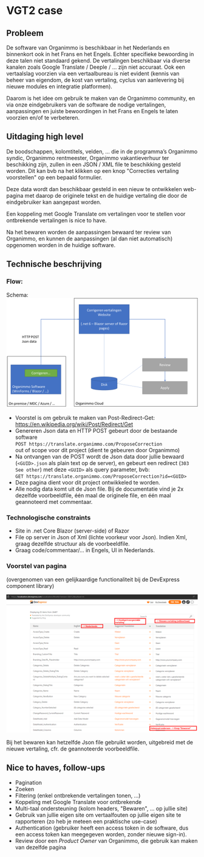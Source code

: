 # VGT2 case

## Probleem

De software van Organimmo is beschikbaar in het Nederlands en binnenkort ook in het Frans en het Engels. Echter specifieke bewoording in deze talen niet standaard gekend. De vertalingen beschikbaar via diverse kanalen zoals Google Translate / Deeple / ... zijn niet accuraat. Ook een vertaalslag voorzien via een vertaalbureau is niet evident (kennis van beheer van eigendom, de kost van vertaling, cyclus van aanlevering bij nieuwe modules en integratie platformen).

Daarom is het idee om gebruik te maken van de Organimmo community, en via onze eindgebruikers van de software de nodige vertalingen, aanpassingen en juiste bewoordingen in het Frans en Engels te laten voorzien en/of te verbeteren.

## Uitdaging high level

De boodschappen, kolomtitels, velden, ... die in de programma’s Organimmo syndic, Organimmo rentmeester, Organimmo 
vakantieverhuur ter beschikking zijn, zullen in een JSON / XML file te beschikking gesteld worden. Dit kan bvb na het klikken op een knop "Correcties vertaling voorstellen" op een bepaald formulier.

Deze data wordt dan beschikbaar gesteld in een nieuw te ontwikkelen web-pagina met daarop de originele tekst en de huidige  vertaling die door de eindgebruiker kan aangepast worden.

Een koppeling met Google Translate om vertalingen voor te stellen voor ontbrekende vertalingen is nice to have.

Na het bewaren worden de aanpassingen bewaard ter review van Organimmo, en kunnen de aanpassingen (al dan niet 
automatisch) opgenomen worden in de huidige software. 

## Technische beschrijving

### Flow:

Schema:
![Schema](Specification-Schema.png)

* Voorstel is om gebruik te maken van Post-Redirect-Get:
https://en.wikipedia.org/wiki/Post/Redirect/Get
* Genereren Json data en HTTP POST gebeurt door de bestaande software  
`POST https://translate.organimmo.com/ProposeCorrection`  
out of scope voor dit project (dient te gebeuren door Organimmo)
* Na ontvangen van de POST wordt de Json data door jullie bewaard (`<GUID>.json` als plain text op de server), en gebeurt een redirect (`303 See other`) met 
deze `<GUID>` als query parameter, bvb:  
`GET https://translate.organimmo.com/ProposeCorrection?id=<GUID>`
* Deze pagina dient voor dit project ontwikkeled te worden.
* Alle nodig data komt uit de Json file.  Bij de documentatie vind je 2x dezelfde voorbeeldfile, één maal de originele file, en één maal geannoteerd met commentaar.

### Technologische constraints

* Site in .net Core Blazor (server-side) of Razor
* File op server in Json of Xml (lichte voorkeur voor Json).  Indien Xml, graag dezelfde structuur als de voorbeeldfile.
* Graag code/commentaar/... in Engels, UI in Nederlands.

### Voorstel van pagina

(overgenomen van een gelijkaardige functionaliteit bij de DevExpress component library)

![Screenshot DevExpress translation site](Specification-ScreenshotDevExpress.png)

Bij het bewaren kan hetzelfde Json file gebruikt worden, uitgebreid met de nieuwe vertaling, cfr. de geannoteerde voorbeeldfile.

## Nice to haves, follow-ups

* Pagination
* Zoeken
* Filtering (enkel ontbrekende vertalingen tonen, …)
* Koppeling met Google Translate voor ontbrekende
* Multi-taal ondersteuning (kolom headers, "Bewaren", ... op jullie site)
* Gebruik van jullie eigen site om vertaalfouten op jullie eigen site te rapporteren (zo heb je meteen een praktische use-case)
* Authentication (gebruiker heeft een access token in de software, dus een access token kan meegegeven worden, zonder nieuwe sign-in).
* Review door een *Product Owner* van Organimmo, die gebruik kan maken van dezelfde pagina

